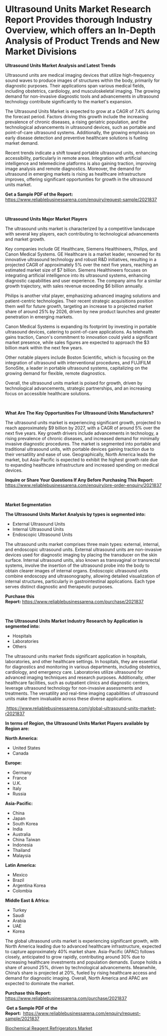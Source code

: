 <p><h1>Ultrasound Units Market Research Report Provides thorough Industry Overview, which offers an In-Depth Analysis of Product Trends and New Market Divisions</h1></p><p><strong>Ultrasound Units Market Analysis and Latest Trends</strong></p>
<p><p>Ultrasound units are medical imaging devices that utilize high-frequency sound waves to produce images of structures within the body, primarily for diagnostic purposes. Their applications span various medical fields, including obstetrics, cardiology, and musculoskeletal imaging. The growing demand for non-invasive diagnostic tools and advancements in ultrasound technology contribute significantly to the market's expansion.</p><p>The Ultrasound Units Market is expected to grow at a CAGR of 7.4% during the forecast period. Factors driving this growth include the increasing prevalence of chronic diseases, a rising geriatric population, and the technological advancements in ultrasound devices, such as portable and point-of-care ultrasound systems. Additionally, the growing emphasis on early disease detection and preventive healthcare solutions is fueling market demand.</p><p>Recent trends indicate a shift toward portable ultrasound units, enhancing accessibility, particularly in remote areas. Integration with artificial intelligence and telemedicine platforms is also gaining traction, improving image analysis and remote diagnostics. Moreover, the demand for ultrasound in emerging markets is rising as healthcare infrastructure improves, offering significant opportunities for growth in the ultrasound units market.</p></p>
<p><strong>Get a Sample PDF of the Report:&nbsp;</strong> <a href="https://www.reliablebusinessarena.com/enquiry/request-sample/2021837?utm_campaign=2133&utm_medium=2&utm_source=Github&utm_content=ia&utm_term=29032025&utm_id=ultrasound-units">https://www.reliablebusinessarena.com/enquiry/request-sample/2021837</a></p>
<p>&nbsp;</p>
<p><strong>Ultrasound Units Major Market Players</strong></p>
<p><p>The ultrasound units market is characterized by a competitive landscape with several key players, each contributing to technological advancements and market growth. </p><p>Key companies include GE Healthcare, Siemens Healthineers, Philips, and Canon Medical Systems. GE Healthcare is a market leader, renowned for its innovative ultrasound technology and robust R&D initiatives, resulting in a projected CAGR of approximately 5% over the next five years, reaching an estimated market size of $7 billion. Siemens Healthineers focuses on integrating artificial intelligence into its ultrasound systems, enhancing diagnostic capabilities and user experience. The company aims for a similar growth trajectory, with sales revenue exceeding $6 billion annually.</p><p>Philips is another vital player, emphasizing advanced imaging solutions and patient-centric technologies. Their recent strategic acquisitions position them well for future growth, targeting an increase to a projected market share of around 25% by 2026, driven by new product launches and greater penetration in emerging markets.</p><p>Canon Medical Systems is expanding its footprint by investing in portable ultrasound devices, catering to point-of-care applications. As telehealth gains traction, Canon's commitment to innovation could yield a significant market presence, while sales figures are expected to approach the $3 billion mark within the next few years.</p><p>Other notable players include Boston Scientific, which is focusing on the integration of ultrasound with interventional procedures, and FUJIFILM SonoSite, a leader in portable ultrasound systems, capitalizing on the growing demand for flexible, remote diagnostics. </p><p>Overall, the ultrasound units market is poised for growth, driven by technological advancements, strategic partnerships, and an increasing focus on accessible healthcare solutions.</p></p>
<p>&nbsp;</p>
<p><strong>What Are The Key Opportunities For Ultrasound Units Manufacturers?</strong></p>
<p><p>The ultrasound units market is experiencing significant growth, projected to reach approximately $9 billion by 2027, with a CAGR of around 5% over the next five years. Key growth drivers include advancements in technology, a rising prevalence of chronic diseases, and increased demand for minimally invasive diagnostic procedures. The market is segmented into portable and traditional ultrasound units, with portable devices gaining traction due to their versatility and ease of use. Geographically, North America leads the market, but Asia-Pacific is expected to exhibit the highest growth rate due to expanding healthcare infrastructure and increased spending on medical devices.</p></p>
<p><strong>Inquire or Share Your Questions If Any Before Purchasing This Report:</strong> <a href="https://www.reliablebusinessarena.com/enquiry/pre-order-enquiry/2021837?utm_campaign=2133&utm_medium=2&utm_source=Github&utm_content=ia&utm_term=29032025&utm_id=ultrasound-units">https://www.reliablebusinessarena.com/enquiry/pre-order-enquiry/2021837</a></p>
<p>&nbsp;</p>
<p><strong>Market Segmentation</strong></p>
<p><strong>The Ultrasound Units Market Analysis by types is segmented into:</strong></p>
<p><ul><li>External Ultrasound Units</li><li>Internal Ultrasound Units</li><li>Endoscopic Ultrasound Units</li></ul></p>
<p><p>The ultrasound units market comprises three main types: external, internal, and endoscopic ultrasound units. External ultrasound units are non-invasive devices used for diagnostic imaging by placing the transducer on the skin surface. Internal ultrasound units, also known as transvaginal or transrectal systems, involve the insertion of the ultrasound probe into the body to obtain clearer images of internal organs. Endoscopic ultrasound units combine endoscopy and ultrasonography, allowing detailed visualization of internal structures, particularly in gastrointestinal applications. Each type serves distinct diagnostic and therapeutic purposes.</p></p>
<p><strong>Purchase this Report:&nbsp;</strong><a href="https://www.reliablebusinessarena.com/purchase/2021837?utm_campaign=2133&utm_medium=2&utm_source=Github&utm_content=ia&utm_term=29032025&utm_id=ultrasound-units">https://www.reliablebusinessarena.com/purchase/2021837</a></p>
<p>&nbsp;</p>
<p><strong>The Ultrasound Units Market Industry Research by Application is segmented into:</strong></p>
<p><ul><li>Hospitals</li><li>Laboratories</li><li>Others</li></ul></p>
<p><p>The ultrasound units market finds significant application in hospitals, laboratories, and other healthcare settings. In hospitals, they are essential for diagnostics and monitoring in various departments, including obstetrics, cardiology, and emergency care. Laboratories utilize ultrasound for advanced imaging techniques and research purposes. Additionally, other healthcare facilities, such as outpatient clinics and diagnostic centers, leverage ultrasound technology for non-invasive assessments and treatments. The versatility and real-time imaging capabilities of ultrasound units make them invaluable across these diverse applications.</p></p>
<p><a href="https://www.reliablebusinessarena.com/global-ultrasound-units-market-r2021837?utm_campaign=2133&utm_medium=2&utm_source=Github&utm_content=ia&utm_term=29032025&utm_id=ultrasound-units">&nbsp;https://www.reliablebusinessarena.com/global-ultrasound-units-market-r2021837</a></p>
<p><strong>In terms of Region, the Ultrasound Units Market Players available by Region are:</strong></p>
<p>
    <p> <strong> North America: </strong>
        <ul>
            <li>United States</li>
            <li>Canada</li>
        </ul>
        </p> 
    <p> <strong> Europe: </strong>
        <ul>
            <li>Germany</li>
            <li>France</li>
            <li>U.K.</li>
            <li>Italy</li>
            <li>Russia</li>
        </ul>
        </p> 
    <p> <strong> Asia-Pacific: </strong>
        <ul>
            <li>China</li>
            <li>Japan</li>
            <li>South Korea</li>
            <li>India</li>
            <li>Australia</li>
            <li>China Taiwan</li>
            <li>Indonesia</li>
            <li>Thailand</li>
            <li>Malaysia</li>
        </ul>
        </p> 
    <p> <strong> Latin America: </strong>
        <ul>
            <li>Mexico</li>
            <li>Brazil</li>
            <li>Argentina Korea</li>
            <li>Colombia</li>
        </ul>
        </p> 
    <p> <strong> Middle East & Africa: </strong>
        <ul>
            <li>Turkey</li>
            <li>Saudi</li>
            <li>Arabia</li>
            <li>UAE</li>
            <li>Korea</li>
        </ul>
    </p>
    </p>
<p><p>The global ultrasound units market is experiencing significant growth, with North America leading due to advanced healthcare infrastructure, expected to capture approximately 40% market share. Asia-Pacific (APAC) follows closely, anticipated to grow rapidly, contributing around 30% due to increasing healthcare investments and population demands. Europe holds a share of around 25%, driven by technological advancements. Meanwhile, China’s share is projected at 20%, fueled by rising healthcare access and demand for diagnostic imaging. Overall, North America and APAC are expected to dominate the market.</p></p>
<p><strong>Purchase this Report: </strong><a href="https://www.reliablebusinessarena.com/purchase/2021837?utm_campaign=2133&utm_medium=2&utm_source=Github&utm_content=ia&utm_term=29032025&utm_id=ultrasound-units">https://www.reliablebusinessarena.com/purchase/2021837</a></p>
<p>&nbsp;<strong>Get a Sample PDF of the Report:&nbsp;&nbsp;</strong><a href="https://www.reliablebusinessarena.com/enquiry/request-sample/2021837?utm_campaign=2133&utm_medium=2&utm_source=Github&utm_content=ia&utm_term=29032025&utm_id=ultrasound-units">https://www.reliablebusinessarena.com/enquiry/request-sample/2021837</a></p>
<p><strong></strong></p>
<p><p><a href="https://github.com/JakirUddin651/Market-Research-Report-List-2/blob/main/biochemical-reagent-refrigerators-market.md?utm_campaign=2133&utm_medium=2&utm_source=Github&utm_content=ia&utm_term=29032025&utm_id=ultrasound-units">Biochemical Reagent Refrigerators Market</a></p></p>